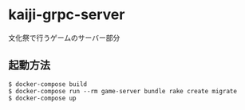 # kaiji-grpc-server
文化祭で行うゲームのサーバー部分

## 起動方法
    $ docker-compose build
    $ docker-compose run --rm game-server bundle rake create migrate
    $ docker-compose up
